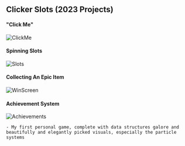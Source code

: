 ## Clicker Slots (2023 Projects)

#### "Click Me"
![ClickMe](https://i.imgur.com/98U7kyb.png)

#### Spinning Slots
![Slots](https://i.imgur.com/qj04vsH.png)

#### Collecting An Epic Item
![WinScreen](https://i.imgur.com/SlP1ET9.png)

#### Achievement System
![Achievements](https://i.imgur.com/V2B0XYp.png)

    - My first personal game, complete with data structures galore and beautifully and elegantly picked visuals, especially the particle systems